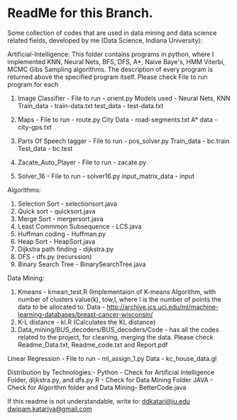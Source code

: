 # ReadMe for this Branch.
Some collection of codes that are used in data mining and data science related fields, developed by me 
(Data Science, Indiana University):

Artificial-Intelligence:
This folder contains programs in python, where I implemented KNN, Neural Nets, BFS, DFS, A*, Naive Baye's, HMM Viterbi, 
MCMC Gibs Sampling algorithms. The description of every program is returned above the specified program itself. 
Please check File to run program for each 
  1. Image Classifier - 
    File to run - orient.py
    Models used - Neural Nets, KNN
    Train_data - train-data.txt
    test_data - test-data.txt
    
  2. Maps -
    File to run - route.py
    City Data - road-segments.txt
    A* data - city-gps.txt
    
  3. Parts Of Speech tagger - 
    File to run - pos_solver.py
    Train_data - bc.train
    Test_data - bc.test

  4. Zacate_Auto_Player -
    File to run - zacate.py
    
  5. Solver_16 -
    File to run - solver16.py
    input_matrix_data - input

Algorithms:
  1. Selection Sort - selectionsort.java
  2. Quick sort - quicksort.java
  3. Merge Sort - mergersort.java
  4. Least Commmon Subsequence - LCS.java
  5. Huffman coding - Huffman.py
  6. Heap Sort - HeapSort.java
  7. Dijkstra path finding - dijkstra.py
  8. DFS - dfs.py (recurssion)
  9. Binary Search Tree - BinarySearchTree.java
  
Data Mining:
  1. Kmeans - kmean_test.R (Implementaion of K-means Algorithm, with number of clusters value(k), tow,l, where l is the 
      number of points the data to be allocated to.
      Data - http://archive.ics.uci.edu/ml/machine-learning-databases/breast-cancer-wisconsin/
  2. K-L distance - kl.R (Calculates the KL distance)
  3. Data_mining/BUS_decoders/BUS_decoders/Code - has all the codes related to the project, for cleaning, merging the data.
    Please check Readme_Data.txt, Readme_code.txt and Report.pdf

Linear Regression -
    File to run - ml_assign_1.py
    Data - kc_house_data.gl
  
Distribution by Technologies:-
  Python - Check for Artificial Intelligence Folder, dijkstra.py, and dfs.py
  R - Check for Data Mining Folder
  JAVA - Check for Algorithm folder and Data Mining- BetterCode.java
  
  
  
  If this readme is not understandable, write to:
  ddkatari@iu.edu
  dwipam.katariya@gmail.com

